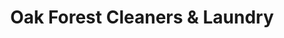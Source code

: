 ---
title: "Oak Forest Cleaners & Laundry"
url: /little-rock/oak-forest-cleaners-and-laundry/
shop: laundry
---